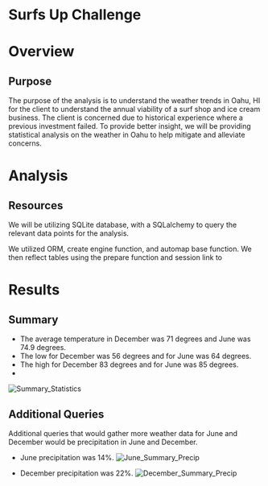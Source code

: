 # Surfs Up Challenge

# Overview
## Purpose
The purpose of the analysis is to understand the weather trends in Oahu, HI for the client to understand the annual viability of a surf shop and ice cream business. The client is concerned due to historical experience where a previous investment failed. To provide better insight, we will be providing statistical analysis on the weather in Oahu to help mitigate and alleviate concerns. 

# Analysis
## Resources
We will be utilizing SQLite database, with a SQLalchemy to query the relevant data points for the analysis. 

We utilized ORM, create engine function, and automap base function. We then reflect tables using the prepare function and session link to 

# Results
## Summary
* The average temperature in December was 71 degrees and June was 74.9 degrees. 
* The low for December was 56 degrees and for June was 64 degrees. 
* The high for December 83 degrees and for June was 85 degrees. 
* 
![Summary_Statistics](https://user-images.githubusercontent.com/115019829/206601198-c952b32e-5352-492e-8afa-41028d08604a.png)



## Additional Queries

Additional queries that would gather more weather data for June and December would be precipitation in June and December. 

* June precipitation was 14%. 
![June_Summary_Precip](https://user-images.githubusercontent.com/115019829/206601159-ba76921e-c0f5-4e5c-a627-cd94d5654325.png)


* December precipitation was 22%.
![December_Summary_Precip](https://user-images.githubusercontent.com/115019829/206601135-3f70b838-2d51-4659-8060-54b4def33faf.png)
